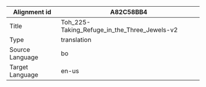 |Alignment id | A82C58BB4
| --- | --- 
|Title | Toh_225-Taking_Refuge_in_the_Three_Jewels-v2 
|Type | translation
|Source Language | bo
|Target Language | en-us